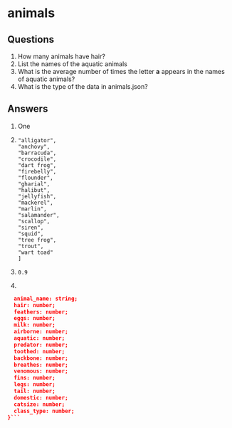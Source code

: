 # animals

## Questions
1. How many animals have hair?
2. List the names of the aquatic animals
3. What is the average number of times the letter __a__ appears in the names of aquatic animals?
4. What is the type of the data in animals.json?


## Answers
1. One
2. ```[
   "alligator",
   "anchovy",
   "barracuda",
   "crocodile",
   "dart frog",
   "firebelly",
   "flounder",
   "gharial",
   "halibut",
   "jellyfish",
   "mackerel",
   "marlin",
   "salamander",
   "scallop",
   "siren",
   "squid",
   "tree frog",
   "trout",
   "wart toad"
   ]
   ```
3. `0.9`

4. 
  ```json type Animal = {
    animal_name: string;
    hair: number;
    feathers: number;
    eggs: number;
    milk: number;
    airborne: number;
    aquatic: number;
    predator: number;
    toothed: number;
    backbone: number;
    breathes: number;
    venomous: number;
    fins: number;
    legs: number;
    tail: number;
    domestic: number;
    catsize: number;
    class_type: number;
  }```
